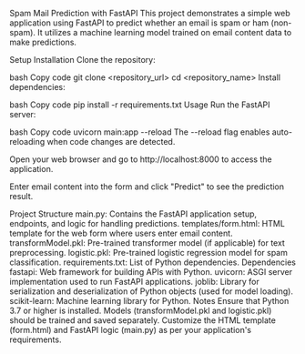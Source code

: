 Spam Mail Prediction with FastAPI
This project demonstrates a simple web application using FastAPI to predict whether an email is spam or ham (non-spam). It utilizes a machine learning model trained on email content data to make predictions.

Setup
Installation
Clone the repository:

bash
Copy code
git clone <repository_url>
cd <repository_name>
Install dependencies:

bash
Copy code
pip install -r requirements.txt
Usage
Run the FastAPI server:

bash
Copy code
uvicorn main:app --reload
The --reload flag enables auto-reloading when code changes are detected.

Open your web browser and go to http://localhost:8000 to access the application.

Enter email content into the form and click "Predict" to see the prediction result.

Project Structure
main.py: Contains the FastAPI application setup, endpoints, and logic for handling predictions.
templates/form.html: HTML template for the web form where users enter email content.
transformModel.pkl: Pre-trained transformer model (if applicable) for text preprocessing.
logistic.pkl: Pre-trained logistic regression model for spam classification.
requirements.txt: List of Python dependencies.
Dependencies
fastapi: Web framework for building APIs with Python.
uvicorn: ASGI server implementation used to run FastAPI applications.
joblib: Library for serialization and deserialization of Python objects (used for model loading).
scikit-learn: Machine learning library for Python.
Notes
Ensure that Python 3.7 or higher is installed.
Models (transformModel.pkl and logistic.pkl) should be trained and saved separately.
Customize the HTML template (form.html) and FastAPI logic (main.py) as per your application's requirements.
